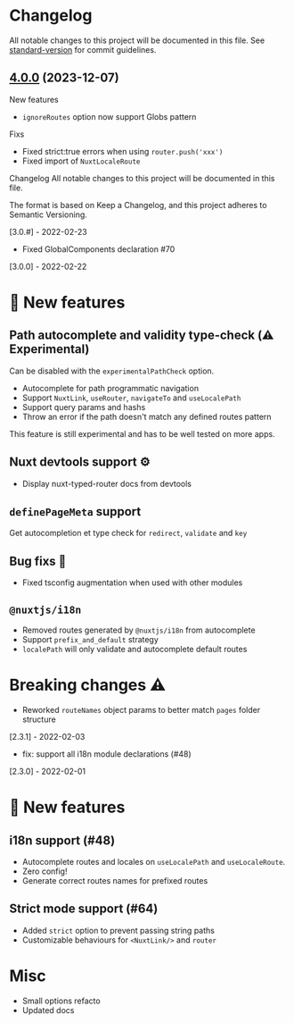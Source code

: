 # Changelog

All notable changes to this project will be documented in this file. See [standard-version](https://github.com/conventional-changelog/standard-version) for commit guidelines.

## [4.0.0](https://github.com/victorgarciaesgi/nuxt-typed-router/compare/v3.5.0...v4.0.0) (2023-12-07)

New features

- `ignoreRoutes` option now support Globs pattern

Fixs

- Fixed strict:true errors when using `router.push('xxx')`
- Fixed import of `NuxtLocaleRoute`




Changelog
All notable changes to this project will be documented in this file.

The format is based on Keep a Changelog, and this project adheres to Semantic Versioning.

[3.0.#] - 2022-02-23

- Fixed GlobalComponents declaration #70

[3.0.0] - 2022-02-22

# 🎉 New features

## Path autocomplete and validity type-check (⚠️ Experimental)

Can be disabled with the `experimentalPathCheck` option.

- Autocomplete for path programmatic navigation
- Support `NuxtLink`, `useRouter`, `navigateTo` and `useLocalePath`
- Support query params and hashs
- Throw an error if the path doesn't match any defined routes pattern

This feature is still experimental and has to be well tested on more apps.

## Nuxt devtools support ⚙️

- Display nuxt-typed-router docs from devtools

## `definePageMeta` support

Get autocompletion et type check for `redirect`, `validate` and `key`

## Bug fixs 🐞

- Fixed tsconfig augmentation when used with other modules

## `@nuxtjs/i18n`

- Removed routes generated by `@nuxtjs/i18n` from autocomplete
- Support `prefix_and_default` strategy
- `localePath` will only validate and autocomplete default routes

# Breaking changes ⚠️

- Reworked `routeNames` object params to better match `pages` folder structure

[2.3.1] - 2022-02-03

- fix: support all i18n module declarations (#48)

[2.3.0] - 2022-02-01

# 🎉 New features

## i18n support (#48)

- Autocomplete routes and locales on `useLocalePath` and `useLocaleRoute`.
- Zero config!
- Generate correct routes names for prefixed routes

## Strict mode support (#64)


- Added `strict` option to prevent passing string paths 
- Customizable behaviours for `<NuxtLink/>` and `router`


# Misc

- Small options refacto
- Updated docs
